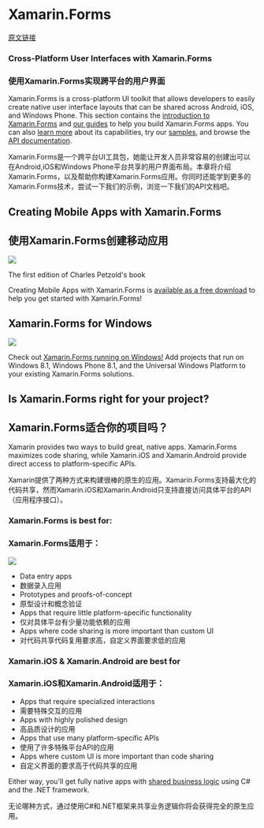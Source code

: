 # Xamarin.Forms #
[原文链接](https://developer.xamarin.com/guides/xamarin-forms/)
### Cross-Platform User Interfaces with Xamarin.Forms ###
### 使用Xamarin.Forms实现跨平台的用户界面 ###
Xamarin.Forms is a cross-platform UI toolkit that allows developers to easily create native user interface layouts that can be shared across Android, iOS, and Windows Phone. This section contains the [introduction to Xamarin.Forms](https://developer.xamarin.com/guides/xamarin-forms/getting-started/introduction-to-xamarin-forms/) and [our guides](https://developer.xamarin.com/guides/xamarin-forms/#guides) to help you build Xamarin.Forms apps. You can also [learn more](http://xamarin.com/forms) about its capabilities, try our [samples](https://developer.xamarin.com/samples/xamarin-forms/all/), and browse the [API documentation](https://developer.xamarin.com/api/namespace/Xamarin.Forms/).

Xamarin.Forms是一个跨平台UI工具包，她能让开发人员非常容易的创建出可以在Android,iOS和Windows Phone平台共享的用户界面布局。本章将介绍Xamarin.Forms，以及帮助你构建Xamarin.Forms应用。你同时还能学到更多的Xamarin.Forms技术，尝试一下我们的示例，浏览一下我们的API文档吧。

## Creating Mobile Apps with Xamarin.Forms ##
## 使用Xamarin.Forms创建移动应用 ##
![](https://developer.xamarin.com/guides/xamarin-forms/Images/Cover-Preview-thumb.png)

The first edition of Charles Petzold's book

Creating Mobile Apps with Xamarin.Forms is [available as a free download](https://developer.xamarin.com/guides/xamarin-forms/creating-mobile-apps-xamarin-forms/) to help you get started with Xamarin.Forms!

## Xamarin.Forms for Windows ##
![](https://developer.xamarin.com/guides/xamarin-forms/Images/allhanselman-sml.png)

Check out [Xamarin.Forms running on Windows!](https://developer.xamarin.com/guides/xamarin-forms/platform-features/windows/) Add projects that run on Windows 8.1, Windows Phone 8.1, and the Universal Windows Platform to your existing Xamarin.Forms solutions.

## Is Xamarin.Forms right for your project? ##
## Xamarin.Forms适合你的项目吗？ ##
Xamarin provides two ways to build great, native apps. Xamarin.Forms maximizes code sharing, while Xamarin.iOS and Xamarin.Android provide direct access to platform-specific APIs.

Xamarin提供了两种方式来构建很棒的原生的应用。Xamarin.Forms支持最大化的代码共享，然而Xamarin.iOS和Xamarin.Android只支持直接访问具体平台的API（应用程序接口）。

### Xamarin.Forms is best for: ###
### Xamarin.Forms适用于： ###
![](https://developer.xamarin.com/guides/xamarin-forms/Images/approach-xamarin-forms.svg)

* Data entry apps
* 数据录入应用
* Prototypes and proofs-of-concept
* 原型设计和概念验证
* Apps that require little platform-specific functionality
* 仅对具体平台有少量功能依赖的应用
* Apps where code sharing is more important than custom UI
* 对代码共享代码复用要求高，自定义界面要求低的应用

### Xamarin.iOS & Xamarin.Android are best for ###
### Xamarin.iOS和Xamarin.Android适用于： ###
* Apps that require specialized interactions
* 需要特殊交互的应用
* Apps with highly polished design
* 高品质设计的应用
* Apps that use many platform-specific APIs
* 使用了许多特殊平台API的应用
* Apps where custom UI is more important than code sharing
* 自定义界面的要求高于代码共享的应用

Either way, you'll get fully native apps with [shared business logic](https://developer.xamarin.com/guides/cross-platform/application_fundamentals/building_cross_platform_applications/) using C# and the .NET framework.

无论哪种方式，通过使用C#和.NET框架来共享业务逻辑你将会获得完全的原生应用。





